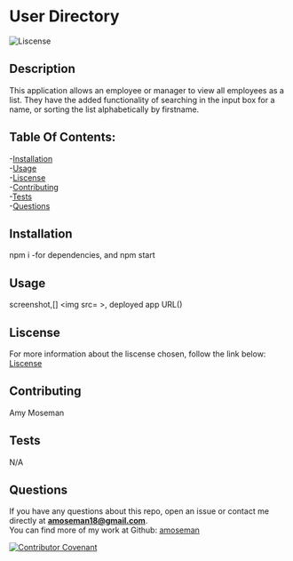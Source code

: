 
  # User Directory

  ![Liscense](https://img.shields.io/badge/license-MIT-blue.svg)

  ## Description

  This application allows an employee or manager to view all employees as a list. They have the added functionality of searching in the input box for a name, or sorting the list alphabetically by firstname.

  ## Table Of Contents:

  -[Installation](#Installation) </br>
  -[Usage](#Usage) </br>
  -[Liscense](#Liscense) </br> 
  -[Contributing](#Contributing) </br> 
  -[Tests](#Tests) </br>
  -[Questions](#Questions)

  ## Installation

  npm i -for dependencies, and npm start 

  ## Usage

  screenshot,[] <img src= >, deployed app URL()

  ## Liscense 

  For more information about the liscense chosen, follow the link below:
  [Liscense](https://opensource.org/liscenses/MIT)
  
  ## Contributing

  Amy Moseman

  ## Tests

  N/A

  ## Questions

  If you have any questions about this repo, open an issue or contact me directly at **amoseman18@gmail.com**. </br>
  You can find more of my work at Github: [amoseman](https://github.com/amoseman/)

  [![Contributor Covenant](https://img.shields.io/badge/Contributor%20Covenant-v2.0%20adopted-ff69b4.svg)](code_of_conduct.md)
  